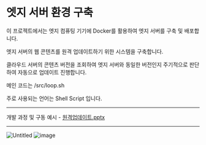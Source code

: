 # 엣지 서버 환경 구축
이 프로젝트에서는 엣지 컴퓨팅 기기에 Docker를 활용하여 엣지 서버를 구축 및 배포합니다. 

엣지 서버의 웹 콘텐츠를 원격 업데이트하기 위한 시스템을 구축합니다.

클라우드 서버의 콘텐츠 버전을 조회하여 엣지 서버와 동일한 버전인지 주기적으로 판단하여 자동으로 업데이트 진행합니다.

메인 코드는 /src/loop.sh 

주로 사용되는 언어는 Shell Script 입니다.

---------------------------------------------

개발 과정 및 구동 예시 - 
[원격업데이트.pptx](https://github.com/Hong-SukJun/-/files/14628881/default.pptx)

---------------------------------------------

![Untitled](https://github.com/Hong-SukJun/-/assets/163775403/ec939fe6-b7ba-4d6c-a7bd-fad60cb4a941)
![image](https://github.com/Hong-SukJun/-/assets/163775403/b1356dab-a477-4281-8972-c9d1dd224e25)


